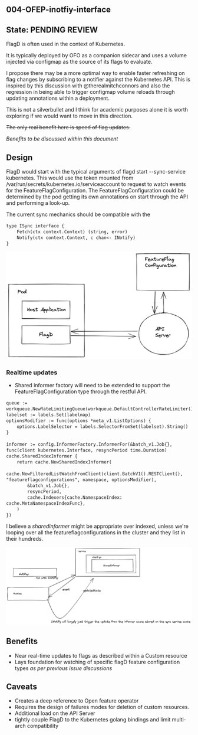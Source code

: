 ## 004-OFEP-inotfiy-interface

## State: PENDING REVIEW

FlagD is often used in the context of Kubernetes.

It is typically deployed by OFO as a companion sidecar and uses a volume injected via configmap as the source of its flags to evaluate.

I propose there may be a more optimal way to enable faster refreshing on flag changes by subscribing to a notifier against the Kubernetes API. This is inspired by this discussion with @therealmitchconnors and also the regression in being able to trigger configmap volume reloads through updating annotations within a deployment.

This is not a silverbullet and I think for academic purposes alone it is worth exploring if we would want to move in this direction.

~~The only real benefit here is speed of flag updates.~~

_Benefits to be discussed within this document_

## Design

FlagD would start with the typical arguments of flagd start --sync-service kubernetes.
This would use the token mounted from /var/run/secrets/kubernetes.io/serviceaccount to request to watch events for the FeatureFlagConfiguration. The FeatureFlagConfiguration could be determined by the pod getting its own annotations on start through the API and performing a look-up.


The current sync mechanics should be compatible with the 
```
type ISync interface {
	Fetch(ctx context.Context) (string, error)
	Notify(ctx context.Context, c chan<- INotify)
}
```



<img src="images/004-01.png" width="650px;">

### Realtime updates
- Shared informer factory will need to be extended to support the FeatureFlagConfiguration type through the restful API.
```
queue := workqueue.NewRateLimitingQueue(workqueue.DefaultControllerRateLimiter())
labelset := labels.Set(labelmap)
optionsModifier := func(options *meta_v1.ListOptions) {
    options.LabelSelector = labels.SelectorFromSet(labelset).String()
}

informer := config.InformerFactory.InformerFor(&batch_v1.Job{}, func(client kubernetes.Interface, resyncPeriod time.Duration) cache.SharedIndexInformer {
    return cache.NewSharedIndexInformer(
        cache.NewFilteredListWatchFromClient(client.BatchV1().RESTClient(), "featureflagconfigurations", namespace, optionsModifier),
        &batch_v1.Job{},
        resyncPeriod,
        cache.Indexers{cache.NamespaceIndex: cache.MetaNamespaceIndexFunc},
    )
})
```

I believe a _sharedinformer_ might be appropriate over indexed, unless we're looping over all the featureflagconfigurations in the cluster and they list in their hundreds.

<img src="images/004-02.png" width="850px;">


## Benefits

- Near real-time updates to flags as described within a Custom resource
- Lays foundation for watching of specific flagD feature configuration types _as per previous issue discussions_

## Caveats
- Creates a deep reference to Open feature operator
- Requires the design of failures modes for deletion of custom resources.
- Additional load on the API Server
- tightly couple FlagD to the Kubernetes golang bindings and limit multi-arch compatibility
